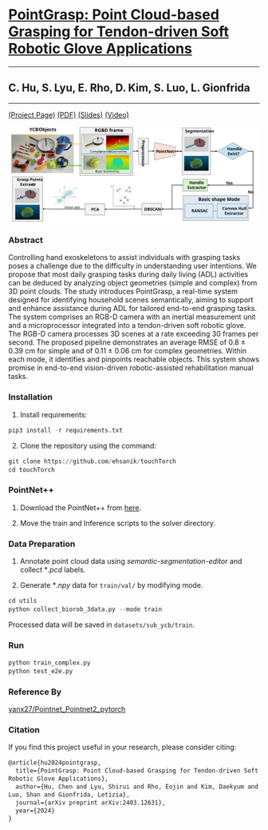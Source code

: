 # [PointGrasp: Point Cloud-based Grasping for Tendon-driven Soft Robotic Glove Applications](https://github.com/ThroneHU/PointGrasp/blob/main)
---
## C. Hu, S. Lyu, E. Rho, D. Kim, S. Luo, L. Gionfrida 
---
<!-- This project is an oral presentation at BioRob2024. -->

[(Project Page)](https://github.com/ThroneHU/PointGrasp/blob/main) [(PDF)](https://github.com/ThroneHU/PointGrasp/blob/main) [(Slides)](https://github.com/ThroneHU/PointGrasp/blob/main) [(Video)](https://github.com/ThroneHU/PointGrasp/blob/main)

![image](https://github.com/ThroneHU/PointGrasp/blob/main/figs/Fig2.svg)

### Abstract

Controlling hand exoskeletons to assist individuals with grasping tasks poses a challenge due to the difficulty in understanding user intentions. We propose that most daily grasping tasks during daily living (ADL) activities can be deduced by analyzing object geometries (simple and complex) from 3D point clouds. The study introduces PointGrasp, a real-time system designed for identifying household scenes semantically, aiming to support and enhance assistance during ADL for tailored end-to-end grasping tasks. The system comprises an RGB-D camera with an inertial measurement unit and a microprocessor integrated into a tendon-driven soft robotic glove. The RGB-D camera processes 3D scenes at a rate exceeding 30 frames per second. The proposed pipeline demonstrates an average RMSE of 0.8 ± 0.39 cm for simple and of 0.11 ± 0.06 cm for complex geometries. Within each mode, it identifies and pinpoints reachable objects. This system shows promise in end-to-end vision-driven robotic-assisted rehabilitation manual tasks. 

### Installation

1. Install requirements:
```python
pip3 install -r requirements.txt
```

2. Clone the repository using the command:
```python
git clone https://github.com/ehsanik/touchTorch
cd touchTorch
```

### PointNet++

1. Download the PointNet++ from [here](https://github.com/charlesq34/pointnet2).

2. Move the train and Inference scripts to the solver directory.

### Data Preparation

1. Annotate point cloud data using *semantic-segmentation-editor* and collect **.pcd* labels.

2. Generate **.npy* data for `train/val/` by modifying mode.
```python
cd utils
python collect_biorob_3data.py --mode train
```

Processed data will be saved in `datasets/sub_ycb/train`.

### Run
```python
python train_complex.py
python test_e2e.py
```

### Reference By
[yanx27/Pointnet_Pointnet2_pytorch](https://github.com/yanx27/Pointnet_Pointnet2_pytorch)

### Citation

If you find this project useful in your research, please consider citing:
```
@article{hu2024pointgrasp,
  title={PointGrasp: Point Cloud-based Grasping for Tendon-driven Soft Robotic Glove Applications},
  author={Hu, Chen and Lyu, Shirui and Rho, Eojin and Kim, Daekyum and Luo, Shan and Gionfrida, Letizia},
  journal={arXiv preprint arXiv:2403.12631},
  year={2024}
}
```
